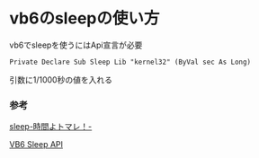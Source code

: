 # vb6のsleepの使い方

vb6でsleepを使うにはApi宣言が必要
```
Private Declare Sub Sleep Lib "kernel32" (ByVal sec As Long)
```

引数に1/1000秒の値を入れる

### 参考

[sleep\-時間よトマレ！\-](http://hp.vector.co.jp/authors/VA017795/vbuseful/sleep.htm)

[VB6 Sleep API](http://7ujm.net/VB/VB6Sleep.html)